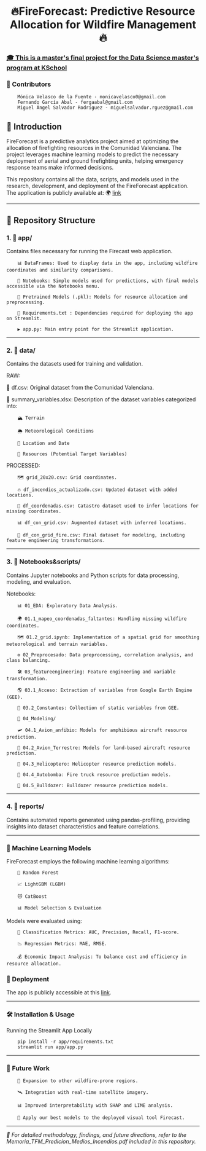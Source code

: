 <h1 style="text-align: center;">🔥FireForecast: Predictive Resource Allocation for Wildfire Management🔥</h1>

<h3><u>🎓 This is a master's final project for the Data Science master's program at KSchool</u></h3>

<h3>👥 Contributors</h3>

        Mónica Velasco de la Fuente - monicavelasco0@gmail.com
        Fernando García Abal - fergaabal@gmail.com
        Miguel Ángel Salvador Rodríguez - miguelsalvador.rguez@gmail.com

<h2>🚀 Introduction</h2>

FireForecast is a predictive analytics project aimed at optimizing the allocation of firefighting resources in the Comunidad Valenciana. The project leverages machine learning models to predict the necessary deployment of aerial and ground firefighting units, helping emergency response teams make informed decisions.

This repository contains all the data, scripts, and models used in the research, development, and deployment of the FireForecast application. The application is publicly available at: 🌍 [link](https://firecast.streamlit.app/)

***

<h2>📂 Repository Structure</h2>

<h3>1. 📁 app/</h3>

Contains files necessary for running the Firecast web application.

        📊 DataFrames: Used to display data in the app, including wildfire coordinates and similarity comparisons.

        📜 Notebooks: Simple models used for predictions, with final models accessible via the Notebooks menu.

        🧠 Pretrained Models (.pkl): Models for resource allocation and preprocessing.

        📌 Requirements.txt : Dependencies required for deploying the app on Streamlit.

        ▶️ app.py: Main entry point for the Streamlit application.

***

<h3>2. 📂 data/</h3>

Contains the datasets used for training and validation.


RAW:  

📝 df.csv: Original dataset from the Comunidad Valenciana.

📑 summary_variables.xlsx: Description of the dataset variables categorized into:

        🏔️ Terrain

        🌦️ Meteorological Conditions

        📍 Location and Date

        🚒 Resources (Potential Target Variables)

PROCESSED:

        🗺️ grid_20x20.csv: Grid coordinates.

        🔥 df_incendios_actualizado.csv: Updated dataset with added locations.

        📌 df_coordenadas.csv: Catastro dataset used to infer locations for missing coordinates.

        📊 df_con_grid.csv: Augmented dataset with inferred locations.

        🚒 df_con_grid_fire.csv: Final dataset for modeling, including feature engineering transformations.

***

<h3>3. 📂 Notebooks&scripts/</h3>

Contains Jupyter notebooks and Python scripts for data processing, modeling, and evaluation.

Notebooks:

        📊 01_EDA: Exploratory Data Analysis.

        🌍 01.1_mapeo_coordenadas_faltantes: Handling missing wildfire coordinates.

        🗺️ 01.2_grid.ipynb: Implementation of a spatial grid for smoothing meteorological and terrain variables.

        ⚙️ 02_Preprocesado: Data preprocessing, correlation analysis, and class balancing.

        🛠️ 03_featureengineering: Feature engineering and variable transformation.

        🌎 03.1_Acceso: Extraction of variables from Google Earth Engine (GEE).

        📏 03.2_Constantes: Collection of static variables from GEE.

        🤖 04_Modeling/

        🛩️ 04.1_Avion_anfibio: Models for amphibious aircraft resource prediction.

        🛬 04.2_Avion_Terrestre: Models for land-based aircraft resource prediction.

        🚁 04.3_Helicoptero: Helicopter resource prediction models.

        🚒 04.4_Autobomba: Fire truck resource prediction models.

        🚜 04.5_Bulldozer: Bulldozer resource prediction models.

***

<h3>4. 📂 reports/</h3>

Contains automated reports generated using pandas-profiling, providing insights into dataset characteristics and feature correlations.

***

<h3>🧠 Machine Learning Models</h3>

FireForecast employs the following machine learning algorithms:

        🌲 Random Forest

        📈 LightGBM (LGBM)

        🐱 CatBoost

        📊 Model Selection & Evaluation

Models were evaluated using:

        🔢 Classification Metrics: AUC, Precision, Recall, F1-score.

        📉 Regression Metrics: MAE, RMSE.

        💰 Economic Impact Analysis: To balance cost and efficiency in resource allocation.

<h3>🚀 Deployment</h3>

The app is publicly accessible at this [link](https://firecast.streamlit.app/).


***

<h3>🛠️ Installation & Usage</h3>

Running the Streamlit App Locally

        pip install -r app/requirements.txt
        streamlit run app/app.py


***

<h3>🔮 Future Work</h3>

        📍 Expansion to other wildfire-prone regions.

        🛰️ Integration with real-time satellite imagery.

        📊 Improved interpretability with SHAP and LIME analysis.

        📶 Apply our best models to the deployed visual tool Firecast.

***

<i>📖 For detailed methodology, findings, and future directions, refer to the Memoria_TFM_Predicion_Medios_Incendios.pdf included in this repository.</i>

